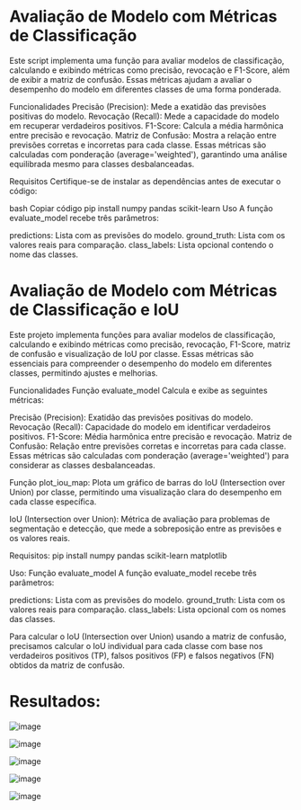 # Avaliação de Modelo com Métricas de Classificação
Este script implementa uma função para avaliar modelos de classificação, calculando e exibindo métricas como precisão, revocação e F1-Score, além de exibir a matriz de confusão. Essas métricas ajudam a avaliar o desempenho do modelo em diferentes classes de uma forma ponderada.

Funcionalidades
Precisão (Precision): Mede a exatidão das previsões positivas do modelo.
Revocação (Recall): Mede a capacidade do modelo em recuperar verdadeiros positivos.
F1-Score: Calcula a média harmônica entre precisão e revocação.
Matriz de Confusão: Mostra a relação entre previsões corretas e incorretas para cada classe.
Essas métricas são calculadas com ponderação (average='weighted'), garantindo uma análise equilibrada mesmo para classes desbalanceadas.

Requisitos
Certifique-se de instalar as dependências antes de executar o código:

bash
Copiar código
pip install numpy pandas scikit-learn
Uso
A função evaluate_model recebe três parâmetros:

predictions: Lista com as previsões do modelo.
ground_truth: Lista com os valores reais para comparação.
class_labels: Lista opcional contendo o nome das classes.


# Avaliação de Modelo com Métricas de Classificação e IoU
Este projeto implementa funções para avaliar modelos de classificação, calculando e exibindo métricas como precisão, revocação, F1-Score, matriz de confusão e visualização de IoU por classe. Essas métricas são essenciais para compreender o desempenho do modelo em diferentes classes, permitindo ajustes e melhorias.

Funcionalidades
Função evaluate_model
Calcula e exibe as seguintes métricas:

Precisão (Precision): Exatidão das previsões positivas do modelo.
Revocação (Recall): Capacidade do modelo em identificar verdadeiros positivos.
F1-Score: Média harmônica entre precisão e revocação.
Matriz de Confusão: Relação entre previsões corretas e incorretas para cada classe.
Essas métricas são calculadas com ponderação (average='weighted') para considerar as classes desbalanceadas.

Função plot_iou_map:
Plota um gráfico de barras do IoU (Intersection over Union) por classe, permitindo uma visualização clara do desempenho em cada classe específica.

IoU (Intersection over Union): Métrica de avaliação para problemas de segmentação e detecção, que mede a sobreposição entre as previsões e os valores reais.

Requisitos:
pip install numpy pandas scikit-learn matplotlib

Uso:
Função evaluate_model
A função evaluate_model recebe três parâmetros:

predictions: Lista com as previsões do modelo.
ground_truth: Lista com os valores reais para comparação.
class_labels: Lista opcional com os nomes das classes.

Para calcular o IoU (Intersection over Union) usando a matriz de confusão, precisamos calcular o IoU individual para cada classe com base nos verdadeiros positivos (TP), falsos positivos (FP) e falsos negativos (FN) obtidos da matriz de confusão.


# Resultados:

![image](https://github.com/user-attachments/assets/f913a4a2-356a-4f31-a0a8-e9de4c911d2d)

​![image](https://github.com/user-attachments/assets/e7f335d4-791c-4d5b-b162-fc70048859c4)

![image](https://github.com/user-attachments/assets/5187cc02-5dea-4c72-8377-080656ed4729)

![image](https://github.com/user-attachments/assets/f6824dc9-2454-44e6-a434-3a8319f79b60)

​![image](https://github.com/user-attachments/assets/339ec9d8-bfcd-4942-81e0-034f5dd5e6bd)

